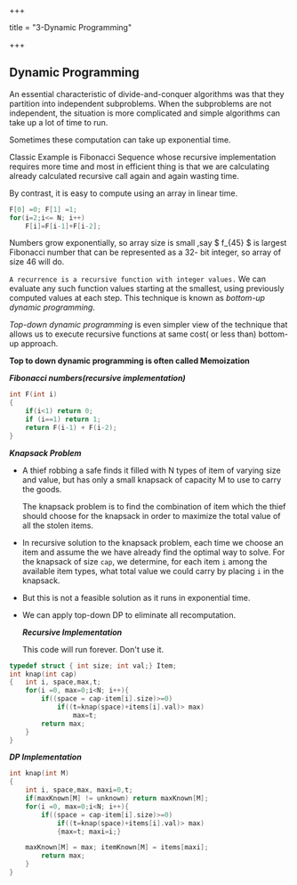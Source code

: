 +++

title = "3-Dynamic Programming"

+++

## Dynamic Programming

An essential characteristic of divide-and-conquer algorithms was that they partition into independent subproblems. When the subproblems are not independent, the situation is more complicated and simple algorithms can take up a lot of time to run.

Sometimes these computation can take up exponential time.

Classic Example is Fibonacci Sequence whose recursive implementation requires more time and most in efficient thing is that we are calculating already calculated recursive call again and again wasting time.

By contrast, it is easy to compute using an array in linear time.

````c++
F[0] =0; F[1] =1;
for(i=2;i<= N; i++)
    F[i]=F[i-1]+F[i-2];
````

Numbers grow exponentially, so array size is small ,say $ f_{45} $ is largest Fibonacci number that can be represented as a 32- bit integer, so array of size 46 will do.

`A recurrence is a recursive function with integer values.` We can evaluate any such function values starting at the smallest, using previously computed values at each step. This technique is known as *bottom-up dynamic programming*.

*Top-down dynamic programming* is even simpler view of the technique that allows us to execute recursive functions at same cost( or less than) bottom-up approach.

**Top to down dynamic programming is often called Memoization**

***Fibonacci numbers(recursive implementation)***

````c++
int F(int i)
{
    if(i<1) return 0;
    if (i==1) return 1;
    return F(i-1) + F(i-2);
}
````

***Knapsack Problem***

- A thief robbing a safe finds it filled with N types of item of varying size and value, but has only a small knapsack of capacity M to use to carry the goods.

  The knapsack problem is to find the combination of item which the thief should choose for the knapsack in order to maximize the total value of all the stolen items.

- In recursive solution  to the knapsack problem, each time we choose an item and assume the we have already find the optimal way to solve. For the knapsack of size `cap`, we determine, for each item `i` among the available item types, what total value we could carry by placing `i` in the knapsack.

- But this is not a feasible solution as it runs in exponential time.

- We can apply top-down DP to eliminate all recomputation.

  ***Recursive Implementation***

  This code will run forever. Don't use it.

````c++
typedef struct { int size; int val;} Item;
int knap(int cap)
{	int i, space,max,t;
	for(i =0, max=0;i<N; i++){
        if((space = cap-item[i].size)>=0)
            if((t=knap(space)+items[i].val)> max)
                max=t;
        return max;
    }
}
````

***DP Implementation***

````c++
int knap(int M)
{
    int i, space,max, maxi=0,t;
    if(maxKnown[M] != unknown) return maxKnown[M];
	for(i =0, max=0;i<N; i++){
        if((space = cap-item[i].size)>=0)
            if((t=knap(space)+items[i].val)> max)
            {max=t; maxi=i;}

    maxKnown[M] = max; itemKnown[M] = items[maxi];
        return max;
    }
}
````



